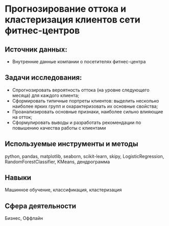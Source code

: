 # Прогнозирование оттока и кластеризация клиентов сети фитнес-центров

## Источник данных:
* Внутренние данные компании о посетителях фитнес-центра

## Задачи исследования:
* Спрогнозировать вероятность оттока (на уровне следующего месяца) для каждого клиента;
* Сформировать типичные портреты клиентов: выделить несколько наиболее ярких групп и охарактеризовать их основные свойства;
* Проанализировать основные признаки, наиболее сильно влияющие на отток;
* Сформулировать выводы и разработать рекомендации по повышению качества работы с клиентами

## Используемые инструменты и методы
python, pandas, matplotlib, seaborn, scikit-learn, skipy, LogisticRegression, RandomForestClassifier, KMeans, дендрограмма

## Навыки
Машинное обучение, классификация, кластеризация

## Сфера деятельности
Бизнес, Оффлайн
